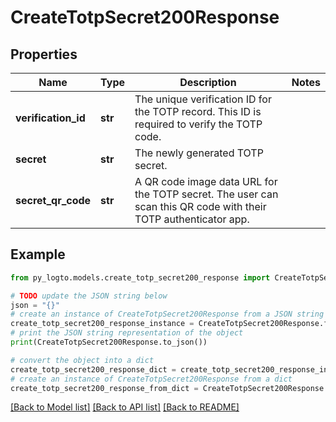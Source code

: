 # CreateTotpSecret200Response


## Properties

Name | Type | Description | Notes
------------ | ------------- | ------------- | -------------
**verification_id** | **str** | The unique verification ID for the TOTP record. This ID is required to verify the TOTP code. | 
**secret** | **str** | The newly generated TOTP secret. | 
**secret_qr_code** | **str** | A QR code image data URL for the TOTP secret. The user can scan this QR code with their TOTP authenticator app. | 

## Example

```python
from py_logto.models.create_totp_secret200_response import CreateTotpSecret200Response

# TODO update the JSON string below
json = "{}"
# create an instance of CreateTotpSecret200Response from a JSON string
create_totp_secret200_response_instance = CreateTotpSecret200Response.from_json(json)
# print the JSON string representation of the object
print(CreateTotpSecret200Response.to_json())

# convert the object into a dict
create_totp_secret200_response_dict = create_totp_secret200_response_instance.to_dict()
# create an instance of CreateTotpSecret200Response from a dict
create_totp_secret200_response_from_dict = CreateTotpSecret200Response.from_dict(create_totp_secret200_response_dict)
```
[[Back to Model list]](../README.md#documentation-for-models) [[Back to API list]](../README.md#documentation-for-api-endpoints) [[Back to README]](../README.md)


